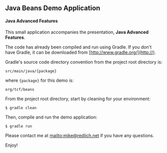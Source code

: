 ## Java Beans Demo Application

#### Java Advanced Features

This small application accompanies the presentation, **Java Advanced Features**.

The code has already been compiled and run using Gradle.  If you don't have Gradle, it can be downloaded from [http://www.gradle.org/](http://).

Gradle's source code directory convention from the project root directory is:

	src/main/java/{package}

where `{package}` for this demo is:

	org/tcf/beans

From the project root directory, start by cleaning for your environment:

	$ gradle clean

Then, compile and run the demo application:

	$ gradle run

Please contact me at [mailto:mike@redlich.net](http://) if you have any questions.

Enjoy!
